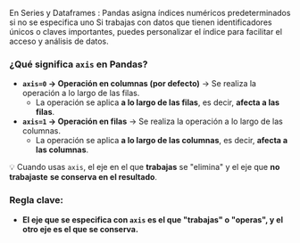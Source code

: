 En Series y Dataframes :
	Pandas asigna índices numéricos predeterminados si no se especifica uno
	Si trabajas con datos que tienen identificadores únicos o claves importantes, puedes personalizar el índice para facilitar el acceso y análisis de datos.
	
### **¿Qué significa `axis` en Pandas?**
- **`axis=0` → Operación en columnas (por defecto)** → Se realiza la operación a lo largo de las filas.
	- La operación se aplica **a lo largo de las filas**, es decir, **afecta a las filas**.
- **`axis=1` → Operación en filas** → Se realiza la operación a lo largo de las columnas.
	- La operación se aplica **a lo largo de las columnas**, es decir, **afecta a las columnas**.

💡 Cuando usas `axis`, el eje en el que **trabajas** se "elimina" y el eje que **no trabajaste** **se conserva en el resultado**.

### **Regla clave:**

- **El eje que se especifica con `axis` es el que **"trabajas" o "operas"**, y el otro eje es el que se conserva.**